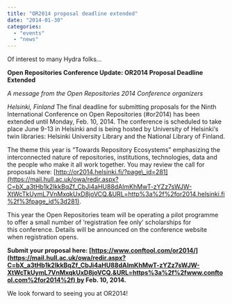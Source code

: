 ```yaml
---
title: "OR2014 proposal deadline extended"
date: "2014-01-30"
categories: 
  - "events"
  - "news"
---
```


Of interest to many Hydra folks…

**Open Repositories Conference Update: OR2014 Proposal Deadline Extended**

_A message from the Open Repositories 2014 Conference organizers_

_Helsinki, Finland_ The final deadline for submitting proposals for the Ninth International Conference on Open Repositories (#or2014) has been extended until Monday, Feb. 10, 2014. The conference is scheduled to take place June 9-13 in Helsinki and is being hosted by University of Helsinki‘s twin libraries: Helsinki University Library and the National Library of Finland.

The theme this year is “Towards Repository Ecosystems” emphasizing the interconnected nature of repositories, institutions, technologies, data and the people who make it all work together. You may review the call for proposals here: [http://or2014.helsinki.fi/?page\_id=281](https://mail.hull.ac.uk/owa/redir.aspx?C=bX_a3tHb1k2IkkBqZf_CbJi4aHU88dAImKhMwT-zYZz7sWJW-XtWcTkUymL7VnMxqkUxD8joVCQ.&URL=http%3a%2f%2for2014.helsinki.fi%2f%3fpage_id%3d281).

This year the Open Repositories team will be operating a pilot programme to offer a small number of ‘registration fee only’ scholarships for this conference. Details will be announced on the conference website when registration opens.

**Submit your proposal here: [https://www.conftool.com/or2014/](https://mail.hull.ac.uk/owa/redir.aspx?C=bX_a3tHb1k2IkkBqZf_CbJi4aHU88dAImKhMwT-zYZz7sWJW-XtWcTkUymL7VnMxqkUxD8joVCQ.&URL=https%3a%2f%2fwww.conftool.com%2for2014%2f) by Feb. 10, 2014.**

We look forward to seeing you at OR2014!

